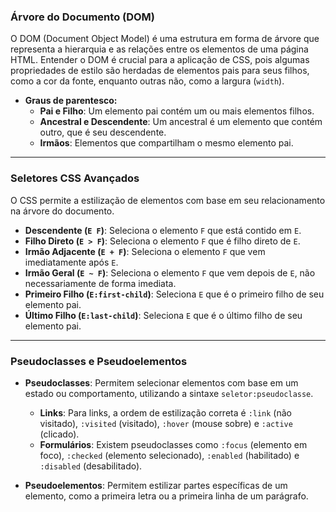 ### **Árvore do Documento (DOM)**

O DOM (Document Object Model) é uma estrutura em forma de árvore que representa a hierarquia e as relações entre os elementos de uma página HTML. Entender o DOM é crucial para a aplicação de CSS, pois algumas propriedades de estilo são herdadas de elementos pais para seus filhos, como a cor da fonte, enquanto outras não, como a largura (`width`).

* **Graus de parentesco:**
    * **Pai e Filho**: Um elemento pai contém um ou mais elementos filhos.
    * **Ancestral e Descendente**: Um ancestral é um elemento que contém outro, que é seu descendente.
    * **Irmãos**: Elementos que compartilham o mesmo elemento pai.

---

### **Seletores CSS Avançados**

O CSS permite a estilização de elementos com base em seu relacionamento na árvore do documento.

* **Descendente (`E F`)**: Seleciona o elemento `F` que está contido em `E`.
* **Filho Direto (`E > F`)**: Seleciona o elemento `F` que é filho direto de `E`.
* **Irmão Adjacente (`E + F`)**: Seleciona o elemento `F` que vem imediatamente após `E`.
* **Irmão Geral (`E ~ F`)**: Seleciona o elemento `F` que vem depois de `E`, não necessariamente de forma imediata.
* **Primeiro Filho (`E:first-child`)**: Seleciona `E` que é o primeiro filho de seu elemento pai.
* **Último Filho (`E:last-child`)**: Seleciona `E` que é o último filho de seu elemento pai.

---

### **Pseudoclasses e Pseudoelementos**

* **Pseudoclasses**: Permitem selecionar elementos com base em um estado ou comportamento, utilizando a sintaxe `seletor:pseudoclasse`.
    * **Links**: Para links, a ordem de estilização correta é `:link` (não visitado), `:visited` (visitado), `:hover` (mouse sobre) e `:active` (clicado).
    * **Formulários**: Existem pseudoclasses como `:focus` (elemento em foco), `:checked` (elemento selecionado), `:enabled` (habilitado) e `:disabled` (desabilitado).

* **Pseudoelementos**: Permitem estilizar partes específicas de um elemento, como a primeira letra ou a primeira linha de um parágrafo.
